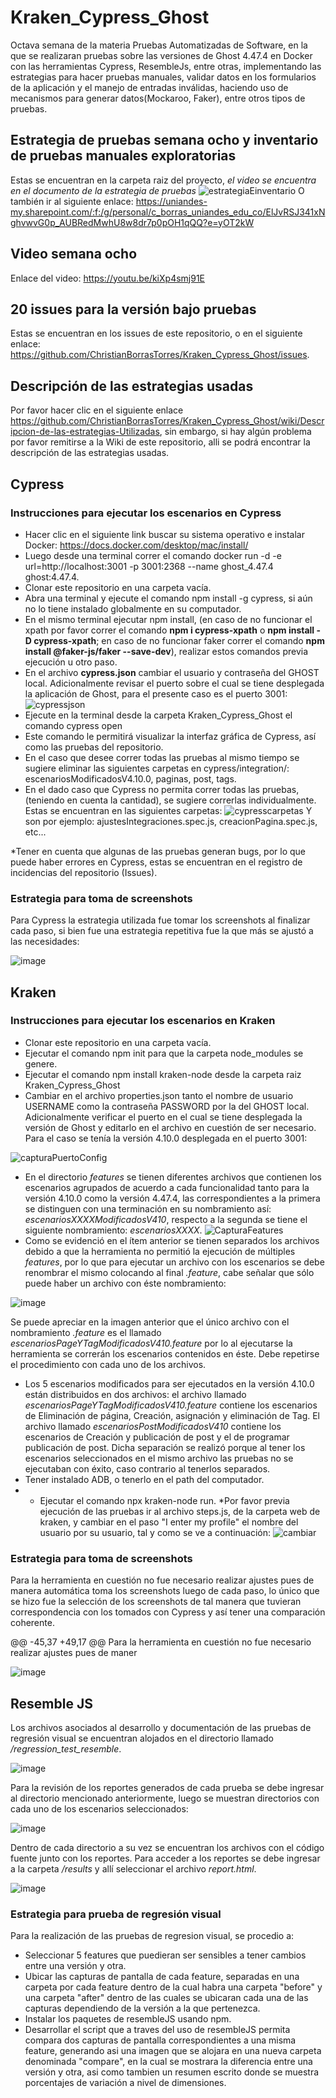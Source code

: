 # Kraken_Cypress_Ghost
Octava semana de la materia Pruebas Automatizadas de Software, en la que se realizaran pruebas sobre las versiones de Ghost 4.47.4 en Docker con las herramientas  Cypress, ResembleJs, entre otras, implementando las estrategias para hacer pruebas manuales, validar datos en los formularios de la aplicación y el manejo de entradas inválidas, haciendo uso de mecanismos para generar datos(Mockaroo, Faker), entre otros tipos de pruebas.
## Estrategia de pruebas semana ocho y inventario de pruebas manuales exploratorias
Estas se encuentran en la carpeta raiz del proyecto, *el video se encuentra en el documento de la estrategia de pruebas*
![estrategiaEinventario](https://user-images.githubusercontent.com/98656753/170916988-1c7949af-2b95-4016-ad5f-e16eb5cb4914.png)
O también ir al siguiente enlace: https://uniandes-my.sharepoint.com/:f:/g/personal/c_borras_uniandes_edu_co/ElJvRSJ341xNghvwvG0p_AUBRedMwhU8w8dr7p0pOH1qQQ?e=yOT2kW
## Video semana ocho
Enlace del video: https://youtu.be/kiXp4smj91E
## 20 issues para la versión bajo pruebas
Estas se encuentran en los issues de este repositorio, o en el siguiente enlace: https://github.com/ChristianBorrasTorres/Kraken_Cypress_Ghost/issues.
## Descripción de las estrategias usadas
Por favor hacer clic en el siguiente enlace https://github.com/ChristianBorrasTorres/Kraken_Cypress_Ghost/wiki/Descripcion-de-las-estrategias-Utilizadas, sin embargo, si hay algún problema por favor remitirse a la Wiki de este repositorio, alli se podrá encontrar la descripción de las estrategias usadas.
## Cypress
### Instrucciones para ejecutar los escenarios en Cypress
- Hacer clic en el siguiente link buscar su sistema operativo e instalar Docker: https://docs.docker.com/desktop/mac/install/
- Luego desde una terminal correr el comando docker run -d -e url=http://localhost:3001 -p 3001:2368 --name ghost_4.47.4 ghost:4.47.4.
- Clonar este repositorio en una carpeta vacía.
- Abra una terminal y ejecute el comando npm install -g cypress, si aún no lo tiene instalado globalmente en su computador.
- En el mismo terminal ejecutar npm install, (en caso de no funcionar el xpath por favor correr el comando **npm i cypress-xpath** o **npm install -D cypress-xpath**; en caso de no funcionar faker correr el comando **npm install @faker-js/faker --save-dev**), realizar estos comandos previa ejecución u otro paso.
- En el archivo **cypress.json** cambiar el usuario y contraseña del GHOST local. Adicionalmente revisar el puerto sobre el cual se tiene desplegada la aplicación de Ghost, para el presente caso es el puerto 3001:
![cypressjson](https://user-images.githubusercontent.com/98656753/169742678-d7fa5380-51c0-4e31-aef3-d1c2455c8fff.png)
- Ejecute en la terminal desde la carpeta Kraken_Cypress_Ghost el comando cypress open
- Este comando le permitirá visualizar la interfaz gráfica de Cypress, así como las pruebas del repositorio.
- En el caso que desee correr todas las pruebas al mismo tiempo se sugiere eliminar las siguientes carpetas en cypress/integration/: escenariosModificadosV4.10.0, paginas, post, tags.
- En el dado caso que Cypress no permita correr todas las pruebas, (teniendo en cuenta la cantidad), se sugiere correrlas individualmente. Estas se encuentran en las siguientes carpetas:
![cypresscarpetas](https://user-images.githubusercontent.com/98656753/169743618-49109541-ad84-4c57-b093-1cb9c6340e06.png)
Y son por ejemplo: ajustesIntegraciones.spec.js, creacionPagina.spec.js, etc...

*Tener en cuenta que algunas de las pruebas generan bugs, por lo que puede haber errores en Cypress, estas se encuentran en el registro de incidencias del repositorio (Issues).

### Estrategia para toma de screenshots
Para Cypress la estrategia utilizada fue tomar los screenshots al finalizar cada paso, si bien fue una estrategia repetitiva fue la que más se ajustó a las necesidades:

![image](https://user-images.githubusercontent.com/98660561/168518672-7ad6bb35-ec72-4fc6-8525-0822572ecccc.png)

## Kraken
### Instrucciones para ejecutar los escenarios en Kraken
- Clonar este repositorio en una carpeta vacía.
- Ejecutar el comando npm init para que la carpeta node_modules se genere.
- Ejecutar el comando npm install kraken-node desde la carpeta raiz Kraken_Cypress_Ghost
- Cambiar en el archivo properties.json tanto el nombre de usuario USERNAME como la contraseña PASSWORD por la del GHOST local. Adicionalmente verificar el puerto en el cual se tiene desplegada la versión de Ghost y editarlo en el archivo en cuestión de ser necesario. Para el caso se tenía la versión 4.10.0 desplegada en el puerto 3001:

![capturaPuertoConfig](https://user-images.githubusercontent.com/98660561/168514208-1a1b04fd-49af-4f68-9132-5e1b17775bfc.PNG)

- En el directorio _features_ se tienen diferentes archivos que contienen los escenarios agrupados de acuerdo a cada funcionalidad tanto para la versión 4.10.0 como la versión 4.47.4, las correspondientes a la primera se distinguen con una terminación en su nombramiento así: _escenariosXXXXModificadosV410_, respecto a la segunda se tiene el siguiente nombramiento: _escenariosXXXX_.
![CapturaFeatures](https://user-images.githubusercontent.com/98660561/168515238-35913a23-c813-4a6a-961e-c4f7ccf3535a.PNG)
- Como se evidenció en el ítem anterior se tienen separados los archivos debido a que la herramienta no permitió la ejecución de múltiples _features_, por lo que para ejecutar un archivo con los escenarios se debe renombrar el mismo colocando al final _.feature_, cabe señalar que sólo puede haber un archivo con éste nombramiento:

![image](https://user-images.githubusercontent.com/98660561/168515850-cfa19e8b-fe03-4fa8-a06b-96529083ad11.png)

Se puede apreciar en la imagen anterior que el único archivo con el nombramiento _.feature_ es el llamado _escenariosPageYTagModificadosV410.feature_ por lo al ejecutarse la herramienta se correrán los escenarios contenidos en éste. Debe repetirse el procedimiento con cada uno de los archivos.
- Los 5 escenarios modificados para ser ejecutados en la versión 4.10.0 están distribuidos en dos archivos: el archivo llamado _escenariosPageYTagModificadosV410.feature_ contiene los escenarios de Eliminación de página, Creación, asignación y eliminación de Tag. El archivo llamado _escenariosPostModificadosV410_ contiene los escenarios de Creación y publicación de post y el de programar publicación de post. Dicha separación se realizó porque al tener los escenarios seleccionados en el mismo archivo las pruebas no se ejecutaban con éxito, caso contrario al tenerlos separados.
- Tener instalado ADB, o tenerlo en el path del computador.
- - Ejecutar el comando npx kraken-node run.
*Por favor previa ejecución de las pruebas ir al archivo steps.js, de la carpeta web de kraken, y cambiar en el paso "I enter my profile" el nombre del usuario por su usuario, tal y como se ve a continuación:
![cambiar](https://user-images.githubusercontent.com/98656753/168521907-b1a2c366-1c2d-464a-96bf-7a8e56488711.png)
### Estrategia para toma de screenshots
Para la herramienta en cuestión no fue necesario realizar ajustes pues de manera automática toma los screenshots luego de cada paso, lo único que se hizo fue la selección de los screenshots de tal manera que tuvieran correspondencia con los tomados con Cypress  y así tener una comparación coherente.

@@ -45,37 +49,17 @@ Para la herramienta en cuestión no fue necesario realizar ajustes pues de maner

![image](https://user-images.githubusercontent.com/98660561/168518369-6c034c54-885a-4d54-b3f2-01e292809e24.png)

## Resemble JS
Los archivos asociados al desarrollo y documentación de las pruebas de regresión visual se encuentran alojados en el directorio llamado _/regression_test_resemble_.

![image](https://user-images.githubusercontent.com/98660561/168520776-c9f3ff20-d74a-4dff-8f92-bacca0477240.png)


Para la revisión de los reportes generados de cada prueba se debe ingresar al directorio mencionado anteriormente, luego se muestran directorios con cada uno de los escenarios seleccionados:

![image](https://user-images.githubusercontent.com/98660561/168520898-9e984789-ec2c-4fc0-9d21-8c77c7b14ab0.png)

Dentro de cada directorio a su vez se encuentran los archivos con el código fuente junto con los reportes. Para acceder a los reportes se debe ingresar a la carpeta _/results_ y allí seleccionar el archivo _report.html_.

![image](https://user-images.githubusercontent.com/98660561/168521887-14181335-0ae9-4c65-accc-7b05e7a8e5a6.png)

### Estrategia para prueba de regresión visual
Para la realización de las pruebas de regresion visual, se procedio a:
 - Seleccionar 5 features que puedieran ser sensibles a tener cambios entre una versión y otra.
 - Ubicar las capturas de pantalla de cada feature, separadas en una carpeta por cada feature dentro de la cual habra una carpeta "before" y una carpeta "after" dentro de las cuales se ubicaran cada una de las capturas dependiendo de la versión a la que pertenezca.
 - Instalar los paquetes de resembleJS usando npm.
 - Desarrollar el script que a traves del uso de resembleJS permita compara dos capturas de pantalla correspondientes a una misma feature, generando asi una imagen que se alojara en una nueva carpeta denominada "compare", en la cual se mostrara la diferencia entre una versión y otra, asi como tambien un resumen escrito donde se muestra porcentajes de variación a nivel de dimensiones.
